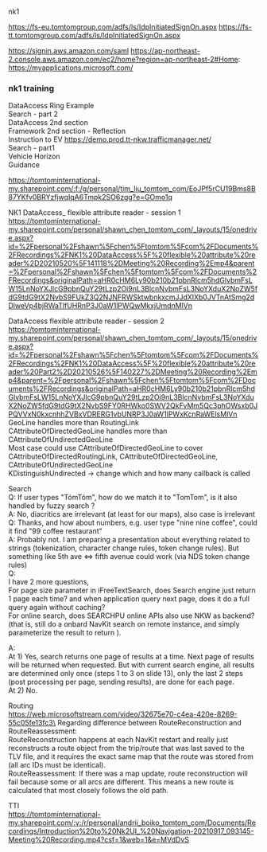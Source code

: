 nk1

https://fs-eu.tomtomgroup.com/adfs/ls/IdpInitiatedSignOn.aspx
https://fs-tt.tomtomgroup.com/adfs/ls/IdpInitiatedSignOn.aspx

https://signin.aws.amazon.com/saml
https://ap-northeast-2.console.aws.amazon.com/ec2/home?region=ap-northeast-2#Home:
https://myapplications.microsoft.com/


### nk1 training ###
DataAccess Ring Example \
Search - part 2 \
DataAccess 2nd section \
Framework 2nd section - Reflection \
Instruction to EV https://demo.prod.tt-nkw.trafficmanager.net/ \
Search - part1 \
Vehicle Horizon \
Guidance

https://tomtominternational-my.sharepoint.com/:f:/g/personal/tim_liu_tomtom_com/EoJPf5rCU19Bms8B87YKfv0BRYzfjwqIqA6Tmpk2SO6zgg?e=GOmo1q


NK1 DataAccess_ flexible attribute reader - session 1 \
https://tomtominternational-my.sharepoint.com/personal/shawn_chen_tomtom_com/_layouts/15/onedrive.aspx?id=%2Fpersonal%2Fshawn%5Fchen%5Ftomtom%5Fcom%2FDocuments%2FRecordings%2FNK1%20DataAccess%5F%20flexible%20attribute%20reader%2D20210520%5F141118%2DMeeting%20Recording%2Emp4&parent=%2Fpersonal%2Fshawn%5Fchen%5Ftomtom%5Fcom%2FDocuments%2FRecordings&originalPath=aHR0cHM6Ly90b210b21pbnRlcm5hdGlvbmFsLW15LnNoYXJlcG9pbnQuY29tLzp2Oi9nL3BlcnNvbmFsL3NoYXduX2NoZW5fdG9tdG9tX2NvbS9FUkZ3Q2NJNFRWSktwbnkxcmJJdXlXb0JVTnAtSmg2dDlweVp4bjRWaTlfUHRnP3J0aW1lPWQwMkxjUmdnMlVn


DataAccess flexible attribute reader - session 2 \
https://tomtominternational-my.sharepoint.com/personal/shawn_chen_tomtom_com/_layouts/15/onedrive.aspx?id=%2Fpersonal%2Fshawn%5Fchen%5Ftomtom%5Fcom%2FDocuments%2FRecordings%2FNK1%20DataAccess%5F%20flexible%20attribute%20reader%20Part2%2D20210526%5F140227%2DMeeting%20Recording%2Emp4&parent=%2Fpersonal%2Fshawn%5Fchen%5Ftomtom%5Fcom%2FDocuments%2FRecordings&originalPath=aHR0cHM6Ly90b210b21pbnRlcm5hdGlvbmFsLW15LnNoYXJlcG9pbnQuY29tLzp2Oi9nL3BlcnNvbmFsL3NoYXduX2NoZW5fdG9tdG9tX2NvbS9FY0RHWko0SWV2QkFvMm5Qc3phOWsxb0JPQVVxN0kxcnhhZVBxVDRERG1vbUNRP3J0aW1lPWxKcnRaWElsMlVn
GeoLine handles more than RoutingLink \
CAttributeOfDirectedGeoLine handles more than CAttributeOfUndirectedGeoLine \
Most case could use CAttributeOfDirectedGeoLine to cover CAttributeOfDirectedRoutingLink, CAttributeOfDirectedGeoLine, CAttributeOfUndirectedGeoLine \
KDistinguishUndirected -> change which and how many callback is called


Search \
Q: If user types "TómTóm", how do we match it to "TomTom", is it also handled by fuzzy search ?\
​A: No, diacritics are irrelevant (at least for our maps), also case is irrelevant\
​Q: Thanks, and how about numbers, e.g. user type "nine nine coffee", could it find "99 coffee restaurant"\
​A: Probably not. I am preparing a presentation about everything related to strings (tokenization, character change rules, token change rules). But something like 5th ave <=> fifth avenue could work (via NDS token change rules)\
Q:\
    I have 2 more questions, \
    For page size parameter in iFreeTextSearch, does Search engine just return 1 page each time? and when application query next page, does it do a full query again without caching?\
	For online search, does SEARCHPU online APIs also use NKW as backend? (that is, still do a onbard NavKit search on remote instance, and simply parameterize the result to return ). 

​A:\
    At 1) Yes, search returns one page of results at a time. Next page of results will be returned when requested. But with current search engine, all results are determined only once (steps 1 to 3 on slide 13), only the last 2 steps (post processing per page, sending results), are done for each page.\
    At 2) No.

Routing\
https://web.microsoftstream.com/video/32675e70-c4ea-420e-8269-55c05fe13fc3\
Regarding difference between RouteReconstruction and RouteReassessment:\
RouteReconstruction happens at each NavKit restart and really just reconstructs a route object from the trip/route that was last saved to the TLV file, and it requires the exact same map that the route was stored from (all arc IDs must be identical). \
RouteReassessment: If there was a map update, route reconstruction will fail because some or all arcs are different. This means a new route is calculated that most closely follows the old path.


TTI\
https://tomtominternational-my.sharepoint.com/:v:/r/personal/andrii_boiko_tomtom_com/Documents/Recordings/Introduction%20to%20Nk2UI_%20Navigation-20210917_093145-Meeting%20Recording.mp4?csf=1&web=1&e=MVdDvS
